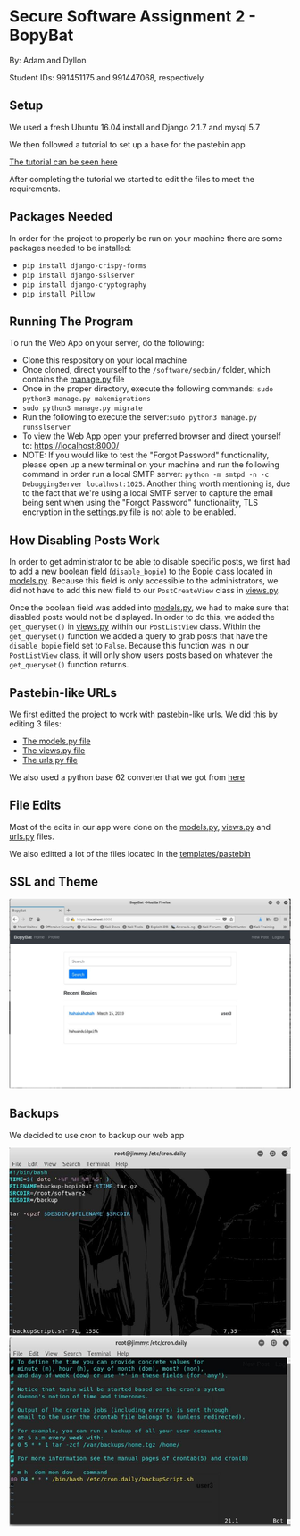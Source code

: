 # Secure Software Assignment 2 - BopyBat

By: Adam and Dyllon

Student IDs: 991451175 and 991447068, respectively

## Setup
We used a fresh Ubuntu 16.04 install and Django 2.1.7 and mysql 5.7

We then followed a tutorial to set up a base for the pastebin app

[The tutorial can be seen here](https://www.youtube.com/watch?v=UmljXZIypDc&list=PL-osiE80TeTtoQCKZ03TU5fNfx2UY6U4p)

After completing the tutorial we started to edit the files to meet the requirements.

## Packages Needed
In order for the project to properly be run on your machine there are some packages needed to be installed:
* ```pip install django-crispy-forms```
* ```pip install django-sslserver```
* ```pip install django-cryptography```
* ```pip install Pillow```

## Running The Program
To run the Web App on your server, do the following:
* Clone this respository on your local machine
* Once cloned, direct yourself to the ```/software/secbin/``` folder, which contains the [manage.py](/software/secbin/manage.py) file
* Once in the proper directory, execute the following commands: ```sudo python3 manage.py makemigrations```
* ```sudo python3 manage.py migrate```
* Run the following to execute the server:```sudo python3 manage.py runsslserver```
* To view the Web App open your preferred browser and direct yourself to: [https://localhost:8000/](https://localhost:8000)
* NOTE: If you would like to test the "Forgot Password" functionality, please open up a new terminal on your machine and run the following command in order run a local SMTP server: ```python -m smtpd -n -c DebuggingServer localhost:1025```. Another thing worth mentioning is, due to the fact that we're using a local SMTP server to capture the email being sent when using the "Forgot Password" functionality, TLS encryption in the [settings.py](/software/secbin/secbin/settings.py) file is not able to be enabled.

## How Disabling Posts Work
In order to get administrator to be able to disable specific posts, we first had to add a new boolean field (```disable_bopie```) to the Bopie class located in [models.py](/software/secbin/pastebin/models.py). Because this field is only accessible to the administrators, we did not have to add this new field to our ```PostCreateView``` class in [views.py](/software/secbin/pastebin/views.py).

Once the boolean field was added into [models.py](/software/secbin/pastebin/models.py), we had to make sure that disabled posts would not be displayed. In order to do this, we added the ```get_queryset()``` in [views.py](/software/secbin/pastebin/views.py) within our ```PostListView``` class. Within the ```get_queryset()``` function we added a query to grab posts that have the ```disable_bopie``` field set to ```False```. Because this function was in our ```PostListView``` class, it will only show users posts based on whatever the ```get_queryset()``` function returns.


## Pastebin-like URLs
We first editted the project to work with pastebin-like urls.  We did this by editing 3 files:
* [The models.py file](/software/secbin/pastebin/models.py)
* [The views.py file](/software/secbin/pastebin/views.py)
* [The urls.py file](/software/secbin/pastebin/urls.py)

We also used a python base 62 converter that we got from [here](https://gist.github.com/Biglucky/da106aabab769cf25396262eb72783db)

## File Edits
Most of the edits in our app were done on the [models.py](/software/secbin/pastebin/models.py), [views.py](/software/secbin/pastebin/views.py) and [urls.py](/software/secbin/pastebin/urls.py) files.

We also editted a lot of the files located in the [templates/pastebin](/software/secbin/pastebin/templates/pastebin) 

## SSL and Theme

![](/software/secbin/media/secsofty.JPG)

## Backups
We decided to use cron to backup our web app

![](/software/secbin/media/secsofty2.JPG)
![](/software/secbin/media/secsofty3.JPG)

